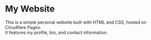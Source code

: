 # My Website
This is a simple personal website built with HTML and CSS, hosted on Cloudflare Pages.  
It features my profile, bio, and contact information.
